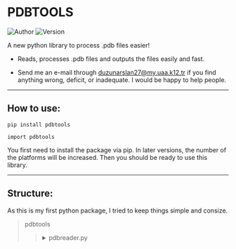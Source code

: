 # PDBTOOLS

![Author](https://img.shields.io/badge/Author-UDoruk3250-brightgreen)
![Version](https://img.shields.io/badge/Version-0.1.2-red)

A new python library to process .pdb files easier!

* Reads, processes .pdb files and outputs the files easily and fast.


* Send me an e-mail through [duzunarslan27@my.uaa.k12.tr](https://mail.google.com/mail/u/0/?ogbl#inbox) if you find anything wrong, deficit, or inadequate. I would be happy to help people. 


***
## How to use:

````
pip install pdbtools
````
```
import pdbtools
```


You first need to install the package via pip. In later
versions, the number of the platforms will be increased.
Then you should be ready to use this library.
***
## Structure:
As this is my first python package, I tried to keep 
things simple and consize.
>pdbtools
> 
> > <details><summary> pdbreader.py </summary> <ul> <li> importMolecule() <li>getIndexAtom() <li>PDB2FASTA()</li> </ul> </ul> </details>

> 
